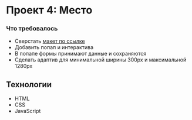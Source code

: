 # Проект 4: Место

### Что требовалось

* Сверстать [макет по ссылке](https://www.figma.com/file/StZjf8HnoeLdiXS7dYrLAh/JavaScript.-Sprint-4)
* Добавить попап и интерактива
* В попапе формы принимают данные и сохраняются
* Сделать адаптив для минимальной ширины 300px и максимальной 1280px

## Технологии

* HTML
* CSS
* JavaScript